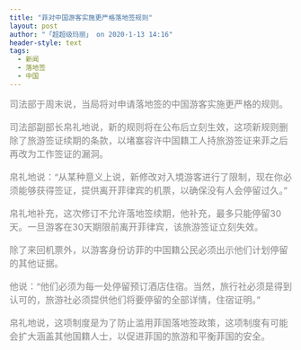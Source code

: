 ```yaml
---
title: "菲对中国游客实施更严格落地签规则"
layout: post
author: "「超超级玛丽」 on 2020-1-13 14:16"
header-style: text
tags:
  - 新闻
  - 落地签
  - 中国
---
```


<head></head>
<body>
 <font color="#878787"><font face="Tahoma, &amp;quot"><font size="3">司法部于周末说，当局将对申请落地签的中国游客实施更严格的规则。</font></font></font>
 <br> 
 <br> 
 <font color="#878787"><font face="Tahoma, &amp;quot"><font size="3">司法部副部长帛礼地说，新的规则将在公布后立刻生效，这项新规则删除了旅游签证续期的条款，以堵塞容许中国籍工人持旅游签证来菲之后再改为工作签证的漏洞。</font></font></font>
 <br> 
 <br> 
 <font color="#878787"><font face="Tahoma, &amp;quot"><font size="3">帛礼地说：“从某种意义上说，新修改对入境游客进行了限制，现在你必须能够获得签证，提供离开菲律宾的机票，以确保没有人会停留过久。”</font></font></font>
 <br> 
 <br> 
 <font color="#878787"><font face="Tahoma, &amp;quot"><font size="3">帛礼地补充，这次修订不允许落地签续期，他补充，最多只能停留30天。一旦游客在30天期限前离开菲律宾，该旅游签证立刻失效。</font></font></font>
 <br> 
 <br> 
 <font color="#878787"><font face="Tahoma, &amp;quot"><font size="3">除了来回机票外，以游客身份访菲的中国籍公民必须出示他们计划停留的其他证据。</font></font></font>
 <br> 
 <br> 
 <font color="#878787"><font face="Tahoma, &amp;quot"><font size="3">他说：“他们必须为每一处停留预订酒店住宿。当然，旅行社必须是得到认可的，旅游社必须提供他们将要停留的全部详情，住宿证明。”</font></font></font>
 <br> 
 <br> 
 <font color="#878787"><font face="Tahoma, &amp;quot"><font size="3">帛礼地说，这项制度是为了防止滥用菲国落地签政策，这项制度有可能会扩大涵盖其他国籍人士，以促进菲国的旅游和平衡菲国的安全。</font></font></font>
 <br>
</body>


